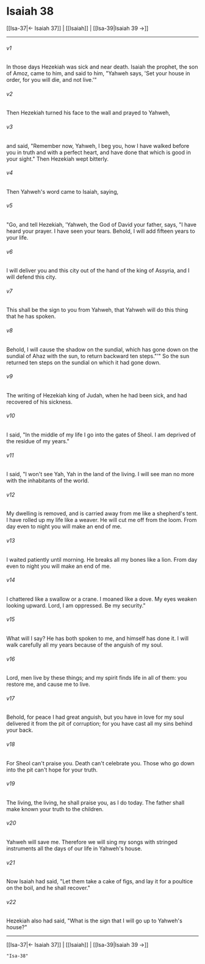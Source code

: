 # Isaiah 38

[[Isa-37|← Isaiah 37]] | [[Isaiah]] | [[Isa-39|Isaiah 39 →]]
***



###### v1 
In those days Hezekiah was sick and near death. Isaiah the prophet, the son of Amoz, came to him, and said to him, "Yahweh says, 'Set your house in order, for you will die, and not live.'" 

###### v2 
Then Hezekiah turned his face to the wall and prayed to Yahweh, 

###### v3 
and said, "Remember now, Yahweh, I beg you, how I have walked before you in truth and with a perfect heart, and have done that which is good in your sight." Then Hezekiah wept bitterly. 

###### v4 
Then Yahweh's word came to Isaiah, saying, 

###### v5 
"Go, and tell Hezekiah, 'Yahweh, the God of David your father, says, "I have heard your prayer. I have seen your tears. Behold, I will add fifteen years to your life. 

###### v6 
I will deliver you and this city out of the hand of the king of Assyria, and I will defend this city. 

###### v7 
This shall be the sign to you from Yahweh, that Yahweh will do this thing that he has spoken. 

###### v8 
Behold, I will cause the shadow on the sundial, which has gone down on the sundial of Ahaz with the sun, to return backward ten steps."'" So the sun returned ten steps on the sundial on which it had gone down. 

###### v9 
The writing of Hezekiah king of Judah, when he had been sick, and had recovered of his sickness. 

###### v10 
I said, "In the middle of my life I go into the gates of Sheol. I am deprived of the residue of my years." 

###### v11 
I said, "I won't see Yah, Yah in the land of the living. I will see man no more with the inhabitants of the world. 

###### v12 
My dwelling is removed, and is carried away from me like a shepherd's tent. I have rolled up my life like a weaver. He will cut me off from the loom. From day even to night you will make an end of me. 

###### v13 
I waited patiently until morning. He breaks all my bones like a lion. From day even to night you will make an end of me. 

###### v14 
I chattered like a swallow or a crane. I moaned like a dove. My eyes weaken looking upward. Lord, I am oppressed. Be my security." 

###### v15 
What will I say? He has both spoken to me, and himself has done it. I will walk carefully all my years because of the anguish of my soul. 

###### v16 
Lord, men live by these things; and my spirit finds life in all of them: you restore me, and cause me to live. 

###### v17 
Behold, for peace I had great anguish, but you have in love for my soul delivered it from the pit of corruption; for you have cast all my sins behind your back. 

###### v18 
For Sheol can't praise you. Death can't celebrate you. Those who go down into the pit can't hope for your truth. 

###### v19 
The living, the living, he shall praise you, as I do today. The father shall make known your truth to the children. 

###### v20 
Yahweh will save me. Therefore we will sing my songs with stringed instruments all the days of our life in Yahweh's house. 

###### v21 
Now Isaiah had said, "Let them take a cake of figs, and lay it for a poultice on the boil, and he shall recover." 

###### v22 
Hezekiah also had said, "What is the sign that I will go up to Yahweh's house?"

***
[[Isa-37|← Isaiah 37]] | [[Isaiah]] | [[Isa-39|Isaiah 39 →]]
```query 2021-09-27 15:57
"Isa-38"
```